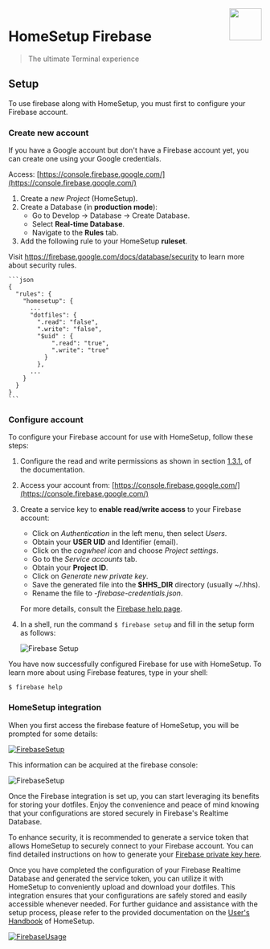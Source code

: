 <img src="https://iili.io/HvtxC1S.png" width="64" height="64" align="right" />

# HomeSetup Firebase
>
> The ultimate Terminal experience

## Setup

To use firebase along with HomeSetup, you must first to configure your Firebase account.

### Create new account

If you have a Google account but don't have a Firebase account yet, you can create one using your Google credentials.

Access: [https://console.firebase.google.com/](https://console.firebase.google.com/)

1. Create a *new Project* (HomeSetup).
2. Create a Database (in **production mode**):
   - Go to Develop -> Database -> Create Database.
   - Select **Real-time Database**.
   - Navigate to the **Rules** tab.
3. Add the following rule to your HomeSetup **ruleset**.

Visit https://firebase.google.com/docs/database/security to learn more about security rules.

    ```json
    {
      "rules": {
        "homesetup": {
          ...
          "dotfiles": {
            ".read": "false",
            ".write": "false",
            "$uid" : {
                ".read": "true",
                ".write": "true"
              }
            },
          ...
        }
      }
    }
    ```

### Configure account

To configure your Firebase account for use with HomeSetup, follow these steps:

1. Configure the read and write permissions as shown in section [1.3.1.](#create-new-account) of the documentation.
2. Access your account from: [https://console.firebase.google.com/](https://console.firebase.google.com/)
3. Create a service key to **enable read/write access** to your Firebase account:

   - Click on *Authentication* in the left menu, then select *Users*.
   - Obtain your **USER UID** and Identifier (email).
   - Click on the *cogwheel icon* and choose *Project settings*.
   - Go to the *Service accounts* tab.
   - Obtain your **Project ID**.
   - Click on *Generate new private key*.
   - Save the generated file into the **$HHS_DIR** directory (usually ~/.hhs).
   - Rename the file to *<project-id>-firebase-credentials.json*.

   For more details, consult the [Firebase help page](https://console.firebase.google.com/u/1/project/homesetup-37970/settings/serviceaccounts/adminsdk).

4. In a shell, run the command `$ firebase setup` and fill in the setup form as follows:

   ![Firebase Setup](https://iili.io/H8ll1pa.png "Firebase Setup")

You have now successfully configured Firebase for use with HomeSetup. To learn more about using Firebase features,
type in your shell:

`$ firebase help`

### HomeSetup integration

When you first access the firebase feature of HomeSetup, you will be prompted for some details:

[![FirebaseSetup](https://iili.io/H8ll1pa.png)](https://iili.io/H8ll1pa.png)

This information can be acquired at the firebase console:

![FirebaseSetup](https://iili.io/HUCM03x.png)

Once the Firebase integration is set up, you can start leveraging its benefits for storing your dotfiles. Enjoy the
convenience and peace of mind knowing that your configurations are stored securely in Firebase's Realtime Database.

To enhance security, it is recommended to generate a service token that allows HomeSetup to securely connect to your
Firebase account. You can find detailed instructions on how to generate your [Firebase private key here](https://github.com/yorevs/homesetup/blob/master/README.md#firebase-setup).

Once you have completed the configuration of your Firebase Realtime Database and generated the service token, you can
utilize it with HomeSetup to conveniently upload and download your dotfiles. This integration ensures that your
configurations are safely stored and easily accessible whenever needed. For further guidance and assistance with the
setup process, please refer to the provided documentation on the [User's Handbook](https://github.com/yorevs/homesetup/blob/master/docs/handbook/handbook.md)
of HomeSetup.

[![FirebaseUsage](https://asciinema.org/a/585493.svg)](https://asciinema.org/a/585493)
